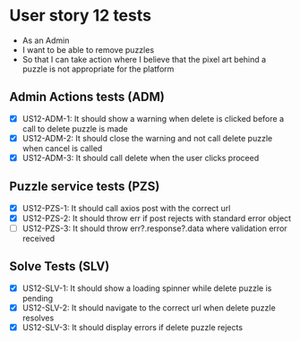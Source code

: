 # User story 12 tests

- As an Admin
- I want to be able to remove puzzles
- So that I can take action where I believe that the pixel art behind a puzzle is not appropriate for the platform

## Admin Actions tests (ADM)

- [x] US12-ADM-1: It should show a warning when delete is clicked before a call to delete puzzle is made
- [x] US12-ADM-2: It should close the warning and not call delete puzzle when cancel is called
- [x] US12-ADM-3: It should call delete when the user clicks proceed

## Puzzle service tests (PZS)

- [x] US12-PZS-1: It should call axios post with the correct url
- [x] US12-PZS-2: It should throw err if post rejects with standard error object
- [ ] US12-PZS-3: It should throw err?.response?.data where validation error received

## Solve Tests (SLV)

- [x] US12-SLV-1: It should show a loading spinner while delete puzzle is pending
- [x] US12-SLV-2: It should navigate to the correct url when delete puzzle resolves
- [x] US12-SLV-3: It should display errors if delete puzzle rejects
